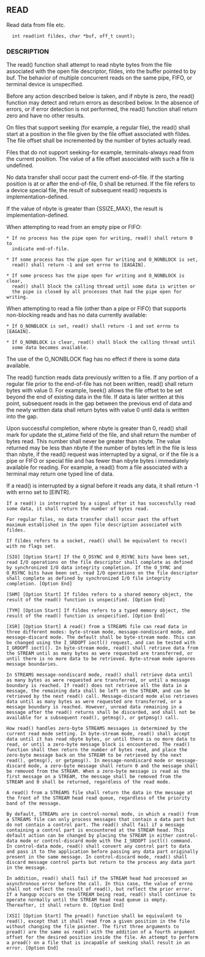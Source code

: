 READ
-----------------------------------------------------

  Read data from file etc.

  ```
    int read(int fildes, char *buf, off_t count);
  ```

### DESCRIPTION

  The read() function shall attempt to read nbyte bytes from the file 
  associated with the open file descriptor, fildes, into the buffer pointed 
  to by buf. The behavior of multiple concurrent reads on the same pipe, 
  FIFO, or terminal device is unspecified.

  Before any action described below is taken, and if nbyte is zero, the 
  read() function may detect and return errors as described below. In the 
  absence of errors, or if error detection is not performed, the read() 
  function shall return zero and have no other results.

  On files that support seeking (for example, a regular file), the read() 
  shall start at a position in the file given by the file offset associated 
  with fildes. The file offset shall be incremented by the number of bytes 
  actually read.

  Files that do not support seeking-for example, terminals-always read from
  the current position. The value of a file offset associated with such a 
  file is undefined.

  No data transfer shall occur past the current end-of-file. If the starting 
  position is at or after the end-of-file, 0 shall be returned. If the file 
  refers to a device special file, the result of subsequent read() requests 
  is implementation-defined.

  If the value of nbyte is greater than {SSIZE_MAX}, the result is 
  implementation-defined.

  When attempting to read from an empty pipe or FIFO:

    * If no process has the pipe open for writing, read() shall return 0 to 
      indicate end-of-file.

    * If some process has the pipe open for writing and O_NONBLOCK is set, 
      read() shall return -1 and set errno to [EAGAIN].

    * If some process has the pipe open for writing and O_NONBLOCK is clear, 
      read() shall block the calling thread until some data is written or 
      the pipe is closed by all processes that had the pipe open for writing.

  When attempting to read a file (other than a pipe or FIFO) that supports 
  non-blocking reads and has no data currently available:

    * If O_NONBLOCK is set, read() shall return -1 and set errno to [EAGAIN].

    * If O_NONBLOCK is clear, read() shall block the calling thread until 
      some data becomes available.

  The use of the O_NONBLOCK flag has no effect if there is some data available.

  The read() function reads data previously written to a file. If any portion
  of a regular file prior to the end-of-file has not been written, read() 
  shall return bytes with value 0. For example, lseek() allows the file offset
  to be set beyond the end of existing data in the file. If data is later 
  written at this point, subsequent reads in the gap between the previous 
  end of data and the newly written data shall return bytes with value 0 
  until data is written into the gap.

  Upon successful completion, where nbyte is greater than 0, read() shall 
  mark for update the st_atime field of the file, and shall return the number
  of bytes read. This number shall never be greater than nbyte. The value 
  returned may be less than nbyte if the number of bytes left in the file is 
  less than nbyte, if the read() request was interrupted by a signal, or if 
  the file is a pipe or FIFO or special file and has fewer than nbyte bytes i
  immediately available for reading. For example, a read() from a file 
  associated with a terminal may return one typed line of data.

  If a read() is interrupted by a signal before it reads any data, it shall return -1 with errno set to [EINTR].

    If a read() is interrupted by a signal after it has successfully read some data, it shall return the number of bytes read.

    For regular files, no data transfer shall occur past the offset maximum established in the open file description associated with fildes.

    If fildes refers to a socket, read() shall be equivalent to recv() with no flags set.

    [SIO] [Option Start] If the O_DSYNC and O_RSYNC bits have been set, read I/O operations on the file descriptor shall complete as defined by synchronized I/O data integrity completion. If the O_SYNC and O_RSYNC bits have been set, read I/O operations on the file descriptor shall complete as defined by synchronized I/O file integrity completion. [Option End]

    [SHM] [Option Start] If fildes refers to a shared memory object, the result of the read() function is unspecified. [Option End]

    [TYM] [Option Start] If fildes refers to a typed memory object, the result of the read() function is unspecified. [Option End]

    [XSR] [Option Start] A read() from a STREAMS file can read data in three different modes: byte-stream mode, message-nondiscard mode, and message-discard mode. The default shall be byte-stream mode. This can be changed using the I_SRDOPT ioctl() request, and can be tested with I_GRDOPT ioctl(). In byte-stream mode, read() shall retrieve data from the STREAM until as many bytes as were requested are transferred, or until there is no more data to be retrieved. Byte-stream mode ignores message boundaries.

    In STREAMS message-nondiscard mode, read() shall retrieve data until as many bytes as were requested are transferred, or until a message boundary is reached. If read() does not retrieve all the data in a message, the remaining data shall be left on the STREAM, and can be retrieved by the next read() call. Message-discard mode also retrieves data until as many bytes as were requested are transferred, or a message boundary is reached. However, unread data remaining in a message after the read() returns shall be discarded, and shall not be available for a subsequent read(), getmsg(), or getpmsg() call.

    How read() handles zero-byte STREAMS messages is determined by the current read mode setting. In byte-stream mode, read() shall accept data until it has read nbyte bytes, or until there is no more data to read, or until a zero-byte message block is encountered. The read() function shall then return the number of bytes read, and place the zero-byte message back on the STREAM to be retrieved by the next read(), getmsg(), or getpmsg(). In message-nondiscard mode or message-discard mode, a zero-byte message shall return 0 and the message shall be removed from the STREAM. When a zero-byte message is read as the first message on a STREAM, the message shall be removed from the STREAM and 0 shall be returned, regardless of the read mode.

    A read() from a STREAMS file shall return the data in the message at the front of the STREAM head read queue, regardless of the priority band of the message.

    By default, STREAMs are in control-normal mode, in which a read() from a STREAMS file can only process messages that contain a data part but do not contain a control part. The read() shall fail if a message containing a control part is encountered at the STREAM head. This default action can be changed by placing the STREAM in either control-data mode or control-discard mode with the I_SRDOPT ioctl() command. In control-data mode, read() shall convert any control part to data and pass it to the application before passing any data part originally present in the same message. In control-discard mode, read() shall discard message control parts but return to the process any data part in the message.

    In addition, read() shall fail if the STREAM head had processed an asynchronous error before the call. In this case, the value of errno shall not reflect the result of read(), but reflect the prior error. If a hangup occurs on the STREAM being read, read() shall continue to operate normally until the STREAM head read queue is empty. Thereafter, it shall return 0. [Option End]

    [XSI] [Option Start] The pread() function shall be equivalent to read(), except that it shall read from a given position in the file without changing the file pointer. The first three arguments to pread() are the same as read() with the addition of a fourth argument offset for the desired position inside the file. An attempt to perform a pread() on a file that is incapable of seeking shall result in an error. [Option End]


